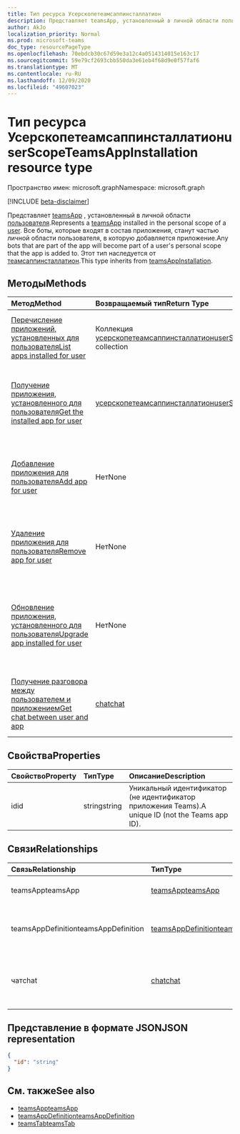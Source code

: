 ```yaml
---
title: Тип ресурса Усерскопетеамсаппинсталлатион
description: Представляет teamsApp, установленный в личной области пользователя.
author: AkJo
localization_priority: Normal
ms.prod: microsoft-teams
doc_type: resourcePageType
ms.openlocfilehash: 70ebdcb30c67d59e3a12c4a0514314015e163c17
ms.sourcegitcommit: 59e79cf2693cbb550da3e61eb4f68d9e0f57faf6
ms.translationtype: MT
ms.contentlocale: ru-RU
ms.lasthandoff: 12/09/2020
ms.locfileid: "49607023"
---
```

# <a name="userscopeteamsappinstallation-resource-type"></a><span data-ttu-id="ff1df-103">Тип ресурса Усерскопетеамсаппинсталлатион</span><span class="sxs-lookup"><span data-stu-id="ff1df-103">userScopeTeamsAppInstallation resource type</span></span>

<span data-ttu-id="ff1df-104">Пространство имен: microsoft.graph</span><span class="sxs-lookup"><span data-stu-id="ff1df-104">Namespace: microsoft.graph</span></span>

[!INCLUDE [beta-disclaimer](../../includes/beta-disclaimer.md)]

<span data-ttu-id="ff1df-105">Представляет [teamsApp](teamsapp.md) , установленный в личной области [пользователя](user.md).</span><span class="sxs-lookup"><span data-stu-id="ff1df-105">Represents a [teamsApp](teamsapp.md) installed in the personal scope of a [user](user.md).</span></span> <span data-ttu-id="ff1df-106">Все боты, которые входят в состав приложения, станут частью личной области пользователя, в которую добавляется приложение.</span><span class="sxs-lookup"><span data-stu-id="ff1df-106">Any bots that are part of the app will become part of a user's personal scope that the app is added to.</span></span>
<span data-ttu-id="ff1df-107">Этот тип наследуется от [теамсаппинсталлатион](teamsappinstallation.md).</span><span class="sxs-lookup"><span data-stu-id="ff1df-107">This type inherits from [teamsAppInstallation](teamsappinstallation.md).</span></span>

## <a name="methods"></a><span data-ttu-id="ff1df-108">Методы</span><span class="sxs-lookup"><span data-stu-id="ff1df-108">Methods</span></span>

| <span data-ttu-id="ff1df-109">Метод</span><span class="sxs-lookup"><span data-stu-id="ff1df-109">Method</span></span>       | <span data-ttu-id="ff1df-110">Возвращаемый тип</span><span class="sxs-lookup"><span data-stu-id="ff1df-110">Return Type</span></span>  |<span data-ttu-id="ff1df-111">Описание</span><span class="sxs-lookup"><span data-stu-id="ff1df-111">Description</span></span>|
|:---------------|:--------|:----------|
|[<span data-ttu-id="ff1df-112">Перечисление приложений, установленных для пользователя</span><span class="sxs-lookup"><span data-stu-id="ff1df-112">List apps installed for user</span></span>](../api/userteamwork-list-installedapps.md)| <span data-ttu-id="ff1df-113">Коллекция [усерскопетеамсаппинсталлатион](userscopeteamsappinstallation.md)</span><span class="sxs-lookup"><span data-stu-id="ff1df-113">[userScopeTeamsAppInstallation](userscopeteamsappinstallation.md) collection</span></span> | <span data-ttu-id="ff1df-114">Список приложений, установленных в личной области пользователя.</span><span class="sxs-lookup"><span data-stu-id="ff1df-114">List apps installed in the personal scope of a user.</span></span> |
|[<span data-ttu-id="ff1df-115">Получение приложения, установленного для пользователя</span><span class="sxs-lookup"><span data-stu-id="ff1df-115">Get the installed app for user</span></span>](../api/userteamwork-get-installedapps.md)| [<span data-ttu-id="ff1df-116">усерскопетеамсаппинсталлатион</span><span class="sxs-lookup"><span data-stu-id="ff1df-116">userScopeTeamsAppInstallation</span></span>](userscopeteamsappinstallation.md) | <span data-ttu-id="ff1df-117">Список указанного приложения, установленного в личной области пользователя.</span><span class="sxs-lookup"><span data-stu-id="ff1df-117">List the specified app installed in the personal scope of a user.</span></span> |
|[<span data-ttu-id="ff1df-118">Добавление приложения для пользователя</span><span class="sxs-lookup"><span data-stu-id="ff1df-118">Add app for user</span></span>](../api/userteamwork-post-installedapps.md) | <span data-ttu-id="ff1df-119">Нет</span><span class="sxs-lookup"><span data-stu-id="ff1df-119">None</span></span> | <span data-ttu-id="ff1df-120">Добавляет (устанавливает) приложение в личную область пользователя.</span><span class="sxs-lookup"><span data-stu-id="ff1df-120">Adds (installs) an app in the personal scope of a user.</span></span> |
|[<span data-ttu-id="ff1df-121">Удаление приложения для пользователя</span><span class="sxs-lookup"><span data-stu-id="ff1df-121">Remove app for user</span></span>](../api/userteamwork-delete-installedapps.md) | <span data-ttu-id="ff1df-122">Нет</span><span class="sxs-lookup"><span data-stu-id="ff1df-122">None</span></span> | <span data-ttu-id="ff1df-123">Удаляет приложение из персональной области пользователя.</span><span class="sxs-lookup"><span data-stu-id="ff1df-123">Removes (uninstalls) an app in the personal scope of a user.</span></span> |
|[<span data-ttu-id="ff1df-124">Обновление приложения, установленного для пользователя</span><span class="sxs-lookup"><span data-stu-id="ff1df-124">Upgrade app installed for user</span></span>](../api/userteamwork-teamsappinstallation-upgrade.md) | <span data-ttu-id="ff1df-125">Нет</span><span class="sxs-lookup"><span data-stu-id="ff1df-125">None</span></span> | <span data-ttu-id="ff1df-126">Обновление до последней версии приложения, установленного в личной области пользователя.</span><span class="sxs-lookup"><span data-stu-id="ff1df-126">Upgrades to the latest version of the app installed in the personal scope of a user.</span></span>|
|[<span data-ttu-id="ff1df-127">Получение разговора между пользователем и приложением</span><span class="sxs-lookup"><span data-stu-id="ff1df-127">Get chat between user and app</span></span>](../api/userscopeteamsappinstallation-get-chat.md) | [<span data-ttu-id="ff1df-128">chat</span><span class="sxs-lookup"><span data-stu-id="ff1df-128">chat</span></span>](chat.md) | <span data-ttu-id="ff1df-129">Перечисление одного сеанса разговора между пользователем и приложением.</span><span class="sxs-lookup"><span data-stu-id="ff1df-129">Lists one-on-one chat between the user and the app.</span></span> |

## <a name="properties"></a><span data-ttu-id="ff1df-130">Свойства</span><span class="sxs-lookup"><span data-stu-id="ff1df-130">Properties</span></span>

| <span data-ttu-id="ff1df-131">Свойство</span><span class="sxs-lookup"><span data-stu-id="ff1df-131">Property</span></span>            | <span data-ttu-id="ff1df-132">Тип</span><span class="sxs-lookup"><span data-stu-id="ff1df-132">Type</span></span>     | <span data-ttu-id="ff1df-133">Описание</span><span class="sxs-lookup"><span data-stu-id="ff1df-133">Description</span></span> |
|:------------------- |:-------- |:----------- |
| <span data-ttu-id="ff1df-134">id</span><span class="sxs-lookup"><span data-stu-id="ff1df-134">id</span></span>                  | <span data-ttu-id="ff1df-135">string</span><span class="sxs-lookup"><span data-stu-id="ff1df-135">string</span></span>   | <span data-ttu-id="ff1df-136">Уникальный идентификатор (не идентификатор приложения Teams).</span><span class="sxs-lookup"><span data-stu-id="ff1df-136">A unique ID (not the Teams app ID).</span></span> |

## <a name="relationships"></a><span data-ttu-id="ff1df-137">Связи</span><span class="sxs-lookup"><span data-stu-id="ff1df-137">Relationships</span></span>

| <span data-ttu-id="ff1df-138">Связь</span><span class="sxs-lookup"><span data-stu-id="ff1df-138">Relationship</span></span>   | <span data-ttu-id="ff1df-139">Тип</span><span class="sxs-lookup"><span data-stu-id="ff1df-139">Type</span></span>    | <span data-ttu-id="ff1df-140">Описание</span><span class="sxs-lookup"><span data-stu-id="ff1df-140">Description</span></span> |
|:---------------|:--------|:----------|
|<span data-ttu-id="ff1df-141">teamsApp</span><span class="sxs-lookup"><span data-stu-id="ff1df-141">teamsApp</span></span>|[<span data-ttu-id="ff1df-142">teamsApp</span><span class="sxs-lookup"><span data-stu-id="ff1df-142">teamsApp</span></span>](teamsapp.md)| <span data-ttu-id="ff1df-143">Установленное приложение.</span><span class="sxs-lookup"><span data-stu-id="ff1df-143">The app that is installed.</span></span> |
|<span data-ttu-id="ff1df-144">teamsAppDefinition</span><span class="sxs-lookup"><span data-stu-id="ff1df-144">teamsAppDefinition</span></span>|[<span data-ttu-id="ff1df-145">teamsAppDefinition</span><span class="sxs-lookup"><span data-stu-id="ff1df-145">teamsAppDefinition</span></span>](teamsappdefinition.md)| <span data-ttu-id="ff1df-146">Сведения о данной версии приложения.</span><span class="sxs-lookup"><span data-stu-id="ff1df-146">The details of this version of the app.</span></span> |
|<span data-ttu-id="ff1df-147">чат</span><span class="sxs-lookup"><span data-stu-id="ff1df-147">chat</span></span> |[<span data-ttu-id="ff1df-148">chat</span><span class="sxs-lookup"><span data-stu-id="ff1df-148">chat</span></span>](chat.md) | <span data-ttu-id="ff1df-149">Чат между пользователем и приложением Teams.</span><span class="sxs-lookup"><span data-stu-id="ff1df-149">The chat between the user and Teams app.</span></span> | 

## <a name="json-representation"></a><span data-ttu-id="ff1df-150">Представление в формате JSON</span><span class="sxs-lookup"><span data-stu-id="ff1df-150">JSON representation</span></span>

<!-- {
  "blockType": "resource",
  "@odata.type": "microsoft.graph.userScopeTeamsAppInstallation",
  "baseType": "microsoft.graph.entity"
}-->

```json
{
  "id": "string"
}
```

## <a name="see-also"></a><span data-ttu-id="ff1df-151">См. также</span><span class="sxs-lookup"><span data-stu-id="ff1df-151">See also</span></span>

- [<span data-ttu-id="ff1df-152">teamsApp</span><span class="sxs-lookup"><span data-stu-id="ff1df-152">teamsApp</span></span>](teamsapp.md)
- [<span data-ttu-id="ff1df-153">teamsAppDefinition</span><span class="sxs-lookup"><span data-stu-id="ff1df-153">teamsAppDefinition</span></span>](teamsappdefinition.md)
- [<span data-ttu-id="ff1df-154">teamsTab</span><span class="sxs-lookup"><span data-stu-id="ff1df-154">teamsTab</span></span>](../resources/teamstab.md)

<!-- uuid: 8fcb5dbc-d5aa-4681-8e31-b001d5168d79
2015-10-25 14:57:30 UTC -->
<!-- {
  "type": "#page.annotation",
  "description": "userScopeTeamsAppInstallation resource",
  "keywords": "",
  "section": "documentation",
  "tocPath": ""
  "suppressions": []
}-->

